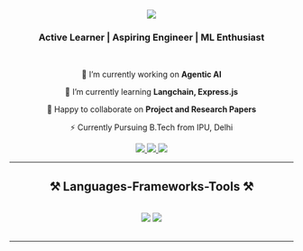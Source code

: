 <h1 align="center">
    <img src="https://readme-typing-svg.herokuapp.com/?font=Righteous&size=35&center=true&vCenter=true&width=500&height=70&duration=4000&lines=Hi+There!+👋;+I'm+Shivam+Raj+!;" />
</h1>

<h3 align="center">Active Learner | Aspiring Engineer | ML Enthusiast</h3>

<br/>

<div align="center">
 
 🔭 I’m currently working on **Agentic AI**
 
 🌱 I’m currently learning **Langchain, Express.js**

💬 Happy to collaborate on **Project and Research Papers**

⚡ Currently Pursuing B.Tech from IPU, Delhi

 </div>
 
<div align="center"> 
  <a href="mailto:shivambroad@gmail.com">
    <img src="https://img.shields.io/badge/Gmail-333333?style=for-the-badge&logo=gmail&logoColor=red" />
  </a>
  <a href="https://linkedin.com/in/sr-on-ln" target="_blank">
    <img src="https://img.shields.io/badge/LinkedIn-0077B5?style=for-the-badge&logo=linkedin&logoColor=white" target="_blank" />
  </a>
  <a href="https://github.com/shivamrajgit" target="_blank">
     <img src="https://img.shields.io/badge/GitHub-black?style=for-the-badge&logo=github&logoColor=white" target="_blank" /> <!-- sqlite, safari, google-chrome are other good icon options -->
  </a>
</div>

 <hr/>
 
<h2 align="center">⚒️ Languages-Frameworks-Tools ⚒️</h2>
<br/>
<div align="center">
    <img src="https://skillicons.dev/icons?i=html,css,javascript,nodejs,expressjs,vscode,github,git,r" />
    <img src="https://skillicons.dev/icons?i=python,pytorch,tensorflow,docker,kubernetes,sklearn,kafka,c,cpp,java,mysql,flask" /><br>
</div>

<br/>

<hr/>
